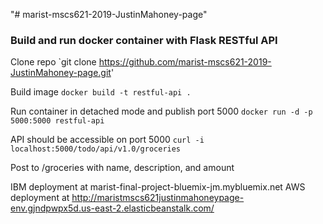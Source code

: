 "# marist-mscs621-2019-JustinMahoney-page"

### Build and run docker container with Flask RESTful API

Clone repo `git clone https://github.com/marist-mscs621-2019-JustinMahoney-page.git'

Build image `docker build -t restful-api .` 
  
Run container in detached mode and publish port 5000 `docker run -d -p 5000:5000 restful-api`
  
API should be accessible on port 5000 `curl -i localhost:5000/todo/api/v1.0/groceries`

Post to /groceries with name, description, and amount






IBM deployment at marist-final-project-bluemix-jm.mybluemix.net
AWS deployment at http://maristmscs621justinmahoneypage-env.gjndpwpx5d.us-east-2.elasticbeanstalk.com/
